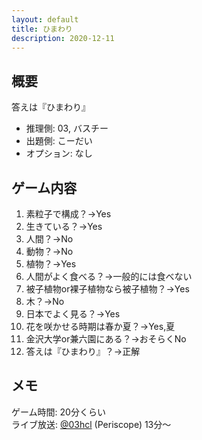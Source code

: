 ```yaml
---
layout: default
title: ひまわり
description: 2020-12-11
---
```


## 概要

答えは『ひまわり』

- 推理側: 03, バスチー
- 出題側: こーだい
- オプション: なし

## ゲーム内容

1. 素粒子で構成？→Yes
2. 生きている？→Yes
3. 人間？→No
4. 動物？→No
5. 植物？→Yes
6. 人間がよく食べる？→一般的には食べない
7. 被子植物or裸子植物なら被子植物？→Yes
8. 木？→No
9. 日本でよく見る？→Yes
10. 花を咲かせる時期は春か夏？→Yes,夏
11. 金沢大学or兼六園にある？→おそらくNo
12. 答えは『ひまわり』？→正解

## メモ

ゲーム時間: 20分くらい  
ライブ放送: [@03hcl](https://www.periscope.tv/03hcl/1dRKZNprabwKB) (Periscope) 13分～

